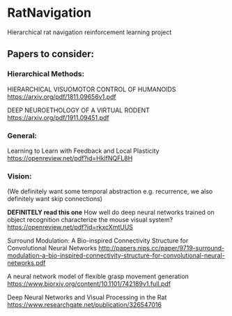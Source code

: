 # RatNavigation
Hierarchical rat navigation reinforcement learning project

## Papers to consider:

### Hierarchical Methods:
HIERARCHICAL VISUOMOTOR CONTROL
OF HUMANOIDS
https://arxiv.org/pdf/1811.09656v1.pdf

DEEP NEUROETHOLOGY OF A VIRTUAL RODENT
https://arxiv.org/pdf/1911.09451.pdf

### General:
Learning to Learn with Feedback and Local Plasticity
https://openreview.net/pdf?id=HklfNQFL8H

### Vision:
(We definitely want some temporal abstraction e.g. recurrence, we also definitely want skip connections)

**DEFINITELY read this one**
How well do deep neural networks trained on object recognition characterize the mouse visual system?
https://openreview.net/pdf?id=rkxcXmtUUS

Surround Modulation: A Bio-inspired Connectivity Structure for Convolutional Neural Networks
http://papers.nips.cc/paper/9719-surround-modulation-a-bio-inspired-connectivity-structure-for-convolutional-neural-networks.pdf

A neural network model of flexible grasp movement generation
https://www.biorxiv.org/content/10.1101/742189v1.full.pdf

Deep Neural Networks and Visual Processing in the Rat 
https://www.researchgate.net/publication/326547016


